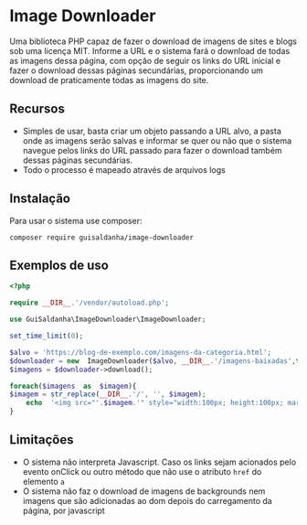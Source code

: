 # Image Downloader

Uma biblioteca PHP capaz de fazer o download de imagens de sites e blogs sob uma licença MIT. Informe a URL e o sistema fará o download de todas as imagens dessa página, com opção de seguir os links do URL inicial e fazer o download dessas páginas secundárias, proporcionando um download de praticamente todas as imagens do site.

## Recursos

- Simples de usar, basta criar um objeto passando a URL alvo, a pasta onde as imagens serão salvas e informar se quer ou não que o sistema navegue pelos links do URL passado para fazer o download também dessas páginas secundárias.
- Todo o processo é mapeado através de arquivos logs

## Instalação

Para usar o sistema use composer:

```shell
composer require guisaldanha/image-downloader
```

## Exemplos de uso

```php
<?php

require __DIR__.'/vendor/autoload.php';

use GuiSaldanha\ImageDownloader\ImageDownloader;

set_time_limit(0);

$alvo = 'https://blog-de-exemplo.com/imagens-da-categoria.html';
$downloader = new  ImageDownloader($alvo, __DIR__.'/imagens-baixadas',true);
$imagens = $downloader->download();

foreach($imagens  as  $imagem){
$imagem = str_replace(__DIR__.'/', '', $imagem);
    echo  '<img src="'.$imagem.'" style="width:100px; height:100px; margin:10px;">';
}
```

## Limitações

- O sistema não interpreta Javascript. Caso os links sejam acionados pelo evento onClick ou outro método que não use o atributo `href` do elemento `a`
- O sistema não faz o download de imagens de backgrounds nem imagens que são adicionadas ao dom depois do carregamento da página, por javascript
